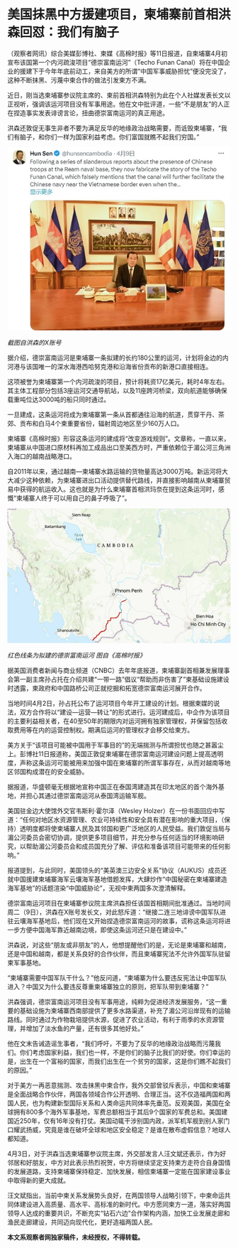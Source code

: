 # 美国抹黑中方援建项目，柬埔寨前首相洪森回怼：我们有脑子

（观察者网讯）综合美媒彭博社、柬媒《高棉时报》等11日报道，自柬埔寨4月初宣布该国第一个内河疏浚项目“德崇富南运河”（Techo Funan
Canal）将在中国企业的援建下于今年年底前动工，来自美方的所谓“中国军事威胁担忧”便没完没了，这种不断抹黑、污蔑中柬合作的做法引发柬方不满。

近日，刚当选柬埔寨参议院主席的、柬前首相洪森特别为此在个人社媒发表长文以正视听，强调该运河项目没有军事用途。他在文中批评道，一些“不是朋友”的人正在捏造事实发表诽谤言论，扭曲德崇富南运河的真正用途。

洪森还敦促无事生非者不要为满足反华的地缘政治战略需要，而诋毁柬埔寨，“我们有脑子，和你们一样为国家利益考虑。你们富国就瞧不起我们穷国。”

![eb15c9f49102616fb56a5e076ae70207.jpg](https://raw.githubusercontent.com/qqhsx/qqnews_image/main/2024/04/12/美国抹黑中方援建项目，柬埔寨前首相洪森回怼：我们有脑子/eb15c9f49102616fb56a5e076ae70207.jpg)

_截图自洪森的X账号_

据介绍，德崇富南运河是柬埔寨一条拟建的长约180公里的运河，计划将金边的内河港与该国唯一的深水海港西哈努克港和沿海省份贡布的新港口直接相连。

这项被誉为柬埔寨第一个内河疏浚的项目，预计将耗资17亿美元，耗时4年左右。其主体工程部分包括3座运河交通导航站，以及11座跨河桥梁，双向航道能够确保载重吨位达3000吨的船只同时通过。

一旦建成，这条运河将成为柬埔寨第一条从首都通往沿海的航道，贯穿干丹、茶郊、贡布和白马4个柬重要省份，辐射周边地区至少160万人口。

柬埔寨《高棉时报》形容这条运河的建成将“改变游戏规则”。文章称，一直以来，柬埔寨从中国进口原材料再加工成品出口至美西方时，严重依赖位于湄公河三角洲入海口的越南战略港口。

自2011年以来，通过越南—柬埔寨水路运输的货物量高达3000万吨。新运河将大大减少这种依赖，为柬埔寨进出口活动提供替代路线，并直接影响越南从柬埔寨贸易中获得的航运收入。这也就是为什么柬埔寨首相洪玛奈在提到这条运河时，感慨“柬埔寨人终于可以用自己的鼻子呼吸了”。

![ddbd67690254ae05be5959b23fc525c3.jpg](https://raw.githubusercontent.com/qqhsx/qqnews_image/main/2024/04/12/美国抹黑中方援建项目，柬埔寨前首相洪森回怼：我们有脑子/ddbd67690254ae05be5959b23fc525c3.jpg)

 _红色线条为拟建的德崇富南运河 图自《高棉时报》_

据美国消费者新闻与商业频道（CNBC）去年年底报道，柬埔寨副首相兼发展理事会第一副主席孙占托在介绍共建“一带一路”倡议“帮助而非伤害了”柬基础设施建设时透露，柬政府和中国路桥公司正就挖掘和拓宽德崇富南运河展开合作。

当地时间4月2日，孙占托公布了运河项目今年开工建设的计划。根据柬媒的说法，双方合作将以“建设—运营—转让”的形式进行。运河建成后，中企作为该项目的主要利益相关者，在40至50年的期限内对运河拥有独家管理权，并保留包括收取费用等在内的运营控制权。期满后运河的管理权才会移交给柬方。

美方关于“该项目可能被中国用于军事目的”的无端揣测与所谓担忧也随之甚嚣尘上。彭博社11日报道称，美国正敦促柬埔寨在德崇富南运河建设问题上提高透明度，声称这条运河可能被用来加强中国在柬埔寨的所谓军事存在，从而对越南等地区邻国构成潜在的安全威胁。

据报道，华盛顿毫无根据地宣称中国正在泰国湾建造其在印太地区的首个海外基地，并担心其通过德崇富南运河从泰国湾运输军舰。

美国驻金边大使馆外交官韦斯利·霍尔泽（Wesley
Holzer）在一份书面回应中写道：“任何对地区水资源管理、农业可持续性和安全具有潜在影响的重大项目，（保持）透明度都将使柬埔寨人民及其邻国和更广泛地区的人民受益。我们敦促当局与湄公河委员会密切协调，提供更多项目细节，并充分参与任何适当的环境影响研究，以帮助湄公河委员会和成员国充分了解、评估和准备该项目可能带来的任何影响。”

报道提到，与此同时，美国领头的“美英澳三边安全关系”协议（AUKUS）成员还就中国援建柬埔寨海军云壤海军基地借题发挥，大肆炒作“中国秘密在柬埔寨建造海军基地”的话题渲染“中国威胁论”，无视中柬两国多次澄清解释。

德崇富南运河项目在柬埔寨参议院主席洪森担任该国首相期间批准通过。当地时间周二（9日），洪森在X账号发长文，对此怒斥道：“继接二连三地诽谤中国军队进驻云壤海军基地后，他们现在又开始捏造德崇富南运河的故事，谎称这条运河将进一步方便中国海军靠近越南边境，即使这条运河还只是在建设中。”

洪森说，对这些“朋友或非朋友”的人，他想提醒他们的是，无论是柬埔寨和越南，还是中国和越南，都是关系良好的合作伙伴，而且柬埔寨宪法不允许外国军队驻留柬军事基地。

“柬埔寨需要中国军队干什么？”他反问道，“柬埔寨为什么要违反宪法让中国军队进入？中国又为什么要违反尊重柬埔寨独立的原则，把军队带到柬埔寨？”

洪森强调，德崇富南运河项目没有军事用途，纯粹为促进经济发展服务，“这一重要的基础设施为柬埔寨西南部提供了更多水路渠道，补充了湄公河沿岸现有的运输路线。同时通过为作物栽培提供水源，促进了农业活动，有利于雨季的水资源管理，并增加了淡水鱼的产量，还有很多其他好处。”

他在文末告诫造谣生事者，“我们呼吁，不要为了反华的地缘政治战略而污蔑我们。你们考虑国家利益，我们也一样，不是你们的脑子比我们的好使。你们幸运的是，出生在一个富裕的国家，而我们出生在一个贫穷的国家，这是你们瞧不起我们的原因。”

对于美方一再恶意揣测、攻击抹黑中柬合作，我外交部曾驳斥表示，中国和柬埔寨是全面战略合作伙伴，两国各领域合作公开透明、合理正当。这不仅造福两国和两国人民，也为构建新型国际关系和人类命运共同体率先垂范。反观美国，美国在全球拥有800多个海外军事基地，军费总额相当于其后9个国家的军费总和。美国建国近250年，仅有16年没有打仗。美国动辄干涉别国内政，派军机军舰到别人家门口耀武扬威，究竟是谁在破坏全球和地区安全稳定？是谁在散布虚假信息？地球人都知道。

4月3日，对于洪森当选柬埔寨参议院主席，外交部发言人汪文斌还表示，作为好邻居和好朋友，中方对此表示热烈祝贺，中方将继续坚定支持柬方走符合自身国情的发展道路，支持柬埔寨保持稳定、加快发展，相信柬埔寨一定能在国家建设事业中取得新的更大成就。

汪文斌指出，当前中柬关系发展势头良好，在两国领导人战略引领下，中柬命运共同体建设进入高质量、高水平、高标准的新时代。中方愿同柬方一道，落实好两国领导人达成的重要共识，不断充实“钻石六边”合作架构内涵，加快工业发展走廊和渔民走廊建设，共同迈向现代化，更好造福两国人民。

**本文系观察者网独家稿件，未经授权，不得转载。**

